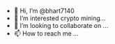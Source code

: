 - 👋 Hi, I’m @bhart7140
- 👀 I’m interested crypto mining...
- 💞️ I’m looking to collaborate on ...
- 📫 How to reach me ...

<!---
bhart7140/bhart7140 is a ✨ special ✨ repository because its `README.md` (this file) appears on your GitHub profile.
You can click the Preview link to take a look at your changes.
--->
